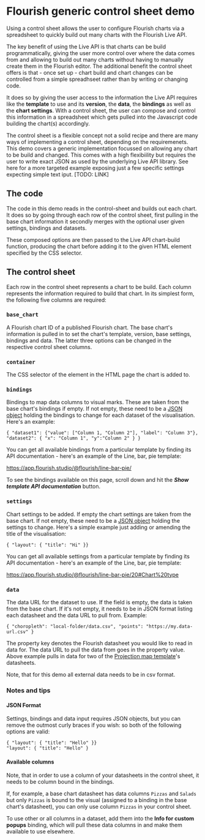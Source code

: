 # Flourish generic control sheet demo

Using a control sheet allows the user to configure Flourish charts via a spreadsheet to quickly build out many charts with the Flourish Live API.

The key benefit of using the Live API is that charts can be build programmatically, giving the user more control over where the data comes from and allowing to build out many charts without having to manually create them in the Flourish editor. The additional benefit the control sheet offers is that - once set up - chart build and chart changes can be controlled from a simple spreadhseet rather than by writing or changing code.

It does so by giving the user access to the information the Live API requires like the **template** to use and its **version**, the **data**, the **bindings** as well as the **chart settings**. With a control sheet, the user can compose and control this information in a spreadsheet which gets pulled into the Javascript code building the chart(s) accordingly.

The control sheet is a flexible concept not a solid recipe and there are many ways of implementing a control sheet, depending on the requiremenets. This demo covers a generic implementation focussed on allowing any chart to be build and changed. This comes with a high flexibiility but requires the user to write exact JSON as used by the underlying Live API library. See here for a more targeted example exposing just a few specific settings expecting simple text iput. [TODO: LINK]

## The code

The code in this demo reads in the control-sheet and builds out each chart. It does so by going through each row of the control sheet, first pulling in the base chart information it secondly merges with the optional user given settings, bindings and datasets.

These composed options are then passed to the Live API chart-build function, producing the chart before adding it to the given HTML element specified by the CSS selector.

## The control sheet

Each row in the control sheet represents a chart to be build. Each column represents the information required to build that chart. In its simplest form, the following five columns are required:

### `base_chart`

A Flourish chart ID of a published Flourish chart. The base chart's information is pulled in to set the chart's template, version, base settings, bindings and data. The latter three options can be changed in the respective control sheet columns.

### `container`

The CSS selector of the element in the HTML page the chart is added to.

### `bindings`

Bindings to map data columns to visual marks. These are taken from the base chart's bindings if empty. If not empty, these need to be a [JSON object](https://developer.mozilla.org/en-US/docs/Learn/JavaScript/Objects/JSON) holding the bindings to change for each dataset of the visualisation. Here's an example:

```
{ "dataset1": {"value": ["Column 1, "Column 2"], "label": "Column 3"}, "dataset2": { "x": "Column 1", "y":"Column 2" } }
```

You can get all available bindings from a particular template by finding its API documentation - here's an example of the Line, bar, pie template:

https://app.flourish.studio/@flourish/line-bar-pie/

To see the bindings available on this page, scroll down and hit the _**Show template API documentation**_ button.

### `settings`

Chart settings to be added. If empty the chart settings are taken from the base chart. If not empty, these need to be a [JSON object](https://developer.mozilla.org/en-US/docs/Learn/JavaScript/Objects/JSON) holding the settings to change. Here's a simple example just adding or amending the title of the visualisation:

```
{ "layout": { "title": "Hi" }}
```

You can get all available settings from a particular template by finding its API documentation - here's an example of the Line, bar, pie template:

https://app.flourish.studio/@flourish/line-bar-pie/20#Chart%20type

### `data`

The data URL for the dataset to use. If the field is empty, the data is taken from the base chart. If it's not empty, it needs to be in JSON format listing each datasheet and the data URL to pull from. Example:

```
{ "choropleth": "local-folder/data.csv", "points": "https://my.data-url.csv" }
```

The property key denotes the Flourish datasheet you would like to read in data for. The data URL to pull the data from goes in the property value. Above example pulls in data for two of the [Projection map template](https://app.flourish.studio/@flourish/projection-map)'s datasheets.

Note, that for this demo all external data needs to be in csv format.

### Notes and tips

#### JSON Format

Settings, bindings and data input requires JSON objects, but you can remove the outmost curly braces if you wish: so both of the following options are valid:

```
{ "layout": { "title": "Hello" }}
"layout": { "title": "Hello" }
```

#### Available columns

Note, that in order to use a column of your datasheets in the control sheet, it needs to be column bound in the bindings.

If, for example, a base chart datasheet has data columns `Pizzas` and `Salads` but only `Pizzas` is bound to the visual (assigned to a binding in the base chart's datasheet), you can only use column `Pizzas` in your control sheet.

To use other or all columns in a dataset, add them into the **Info for custom popups** binding, which will pull these data columns in and make them available to use elsewhere.
